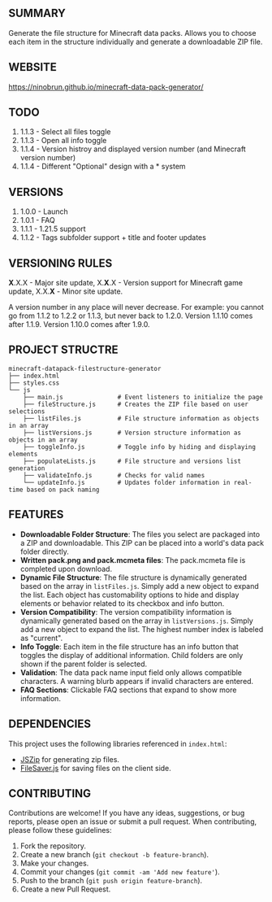 ## SUMMARY

Generate the file structure for Minecraft data packs. Allows you to choose each item in the structure individually and generate a downloadable ZIP file.

## WEBSITE

https://ninobrun.github.io/minecraft-data-pack-generator/

## TODO

1. 1.1.3 - Select all files toggle
2. 1.1.3 - Open all info toggle
3. 1.1.4 - Version histroy and displayed version number (and Minecraft version number)
4. 1.1.4 - Different "Optional" design with a * system

## VERSIONS

1. 1.0.0 - Launch
2. 1.0.1 - FAQ
3. 1.1.1 - 1.21.5 support
4. 1.1.2 - Tags subfolder support + title and footer updates

## VERSIONING RULES

**X**.X.X - Major site update,
X.**X**.X - Version support for Minecraft game update,
X.X.**X** - Minor site update.

A version number in any place will never decrease.
For example: you cannot go from 1.1.2 to 1.2.2 or 1.1.3, but never back to 1.2.0. Version 1.1.10 comes after 1.1.9. Version 1.10.0 comes after 1.9.0.

## PROJECT STRUCTRE

```
minecraft-datapack-filestructure-generator
├── index.html
├── styles.css
└── js
    ├── main.js               # Event listeners to initialize the page
    ├── fileStructure.js      # Creates the ZIP file based on user selections
    ├── listFiles.js          # File structure information as objects in an array
    ├── listVersions.js       # Version structure information as objects in an array
    ├── toggleInfo.js         # Toggle info by hiding and displaying elements
    ├── populateLists.js      # File structure and versions list generation
    ├── validateInfo.js       # Checks for valid names
    └── updateInfo.js         # Updates folder information in real-time based on pack naming
```

## FEATURES

- **Downloadable Folder Structure**: The files you select are packaged into a ZIP and downloadable. This ZIP can be placed into a world's data pack folder directly.
- **Written pack.png and pack.mcmeta files**: The pack.mcmeta file is completed upon download.
- **Dynamic File Structure**: The file structure is dynamically generated based on the array in `listFiles.js`. Simply add a new object to expand the list. Each object has customability options to hide and display elements or behavior related to its checkbox and info button.
- **Version Compatibility**: The version compatibility information is dynamically generated based on the array in `listVersions.js`. Simply add a new object to expand the list. The highest number index is labeled as "current".
- **Info Toggle**: Each item in the file structure has an info button that toggles the display of additional information. Child folders are only shown if the parent folder is selected.
- **Validation**: The data pack name input field only allows compatible characters. A warning blurb appears if invalid characters are entered.
- **FAQ Sections**: Clickable FAQ sections that expand to show more information.

## DEPENDENCIES

This project uses the following libraries referenced in `index.html`:

- [JSZip](https://stuk.github.io/jszip/) for generating zip files.
- [FileSaver.js](https://github.com/eligrey/FileSaver.js/) for saving files on the client side.

## CONTRIBUTING

Contributions are welcome! If you have any ideas, suggestions, or bug reports, please open an issue or submit a pull request. When contributing, please follow these guidelines:

1. Fork the repository.
2. Create a new branch (`git checkout -b feature-branch`).
3. Make your changes.
4. Commit your changes (`git commit -am 'Add new feature'`).
5. Push to the branch (`git push origin feature-branch`).
6. Create a new Pull Request.
